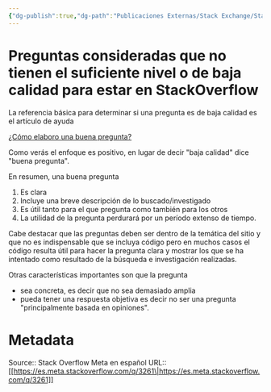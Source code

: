 ```yaml
---
{"dg-publish":true,"dg-path":"Publicaciones Externas/Stack Exchange/Stack Overflow en español/Stack Overflow en español Meta/es.meta.stackoverflow.com-3261.md","permalink":"/publicaciones-externas/stack-exchange/stack-overflow-en-espanol/stack-overflow-en-espanol-meta/es-meta-stackoverflow-com-3261/","title":"Preguntas consideradas que no tienen el suficiente nivel o de baja calidad para estar en StackOverflow","hide":true,"noteIcon":"default","created":"2024-04-03T12:49:10.764-06:00","updated":"2024-04-05T16:44:02.643-06:00"}
---
```


# Preguntas consideradas que no tienen el suficiente nivel o de baja calidad para estar en StackOverflow

La referencia básica para determinar si una pregunta es de baja calidad es el artículo de ayuda

[¿Cómo elaboro una buena pregunta?](https://es.stackoverflow.com/help/how-to-ask)

Como verás el enfoque es positivo, en lugar de decir "baja calidad" dice "buena pregunta".

En resumen, una buena pregunta 

1. Es clara
2. Incluye una breve descripción de lo buscado/investigado
3. Es útil tanto para el que pregunta como también para los otros
4. La utilidad de la pregunta perdurará por un período extenso de tiempo.

Cabe destacar que las preguntas deben ser dentro de la temática del sitio y que no es indispensable que se incluya código pero en muchos casos el código resulta útil para hacer la pregunta clara y mostrar los que se ha intentado como resultado de la búsqueda e investigación realizadas.

Otras características importantes son que la pregunta 

- sea concreta, es decir que no sea demasiado amplia 
- pueda tener una respuesta objetiva es decir no ser una pregunta "principalmente basada en opiniones".

# Metadata
Source:: Stack Overflow Meta en español
URL:: [[https://es.meta.stackoverflow.com/q/3261\|https://es.meta.stackoverflow.com/q/3261]]

